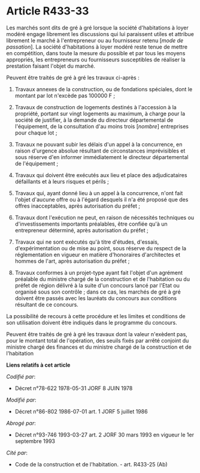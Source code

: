 # Article R433-33

Les marchés sont dits de gré à gré lorsque la société d'habitations à loyer modéré engage librement les discussions qui lui
paraissent utiles et attribue librement le marché à l'entrepreneur ou au fournisseur retenu [*mode de passation*]. La société
d'habitations à loyer modéré reste tenue de mettre en compétition, dans toute la mesure du possible et par tous les moyens
appropriés, les entrepreneurs ou fournisseurs susceptibles de réaliser la prestation faisant l'objet du marché.

Peuvent être traités de gré à gré les travaux ci-après :

1. Travaux annexes de la construction, ou de fondations spéciales, dont le montant par lot n'excède pas 100000 F ;

2. Travaux de construction de logements destinés à l'accession à la propriété, portant sur vingt logements au maximum, à
charge pour la société de justifier, à la demande du directeur départemental de l'équipement, de la consultation d'au moins
trois [*nombre*] entreprises pour chaque lot ;

3. Travaux ne pouvant subir les délais d'un appel à la concurrence, en raison d'urgence absolue résultant de circonstances
imprévisibles et sous réserve d'en informer immédiatement le directeur départemental de l'équipement ;

4. Travaux qui doivent être exécutés aux lieu et place des adjudicataires défaillants et à leurs risques et périls ;

5. Travaux qui, ayant donné lieu à un appel à la concurrence, n'ont fait l'objet d'aucune offre ou à l'égard desquels il n'a
été proposé que des offres inacceptables, après autorisation du préfet ;

6. Travaux dont l'exécution ne peut, en raison de nécessités techniques ou d'investissements importants préalables, être
confiée qu'à un entrepreneur déterminé, après autorisation du préfet ;

7. Travaux qui ne sont exécutés qu'à titre d'études, d'essais, d'expérimentation ou de mise au point, sous réserve du respect
de la réglementation en vigueur en matière d'honoraires d'architectes et hommes de l'art, après autorisation du préfet ;

8. Travaux conformes à un projet-type ayant fait l'objet d'un agrément préalable du ministre chargé de la construction et de
l'habitation ou du préfet de région délivré à la suite d'un concours lancé par l'Etat ou organisé sous son contrôle ; dans ce
cas, les marchés de gré à gré doivent être passés avec les lauréats du concours aux conditions résultant de ce concours.

La possibilité de recours à cette procédure et les limites et conditions de son utilisation doivent être indiqués dans le
programme du concours.

Peuvent être traités de gré à gré les travaux dont la valeur n'exèdent pas, pour le montant total de l'opération, des seuils
fixés par arrêté conjoint du ministre chargé des finances et du ministre chargé de la construction et de l'habitation

**Liens relatifs à cet article**

_Codifié par_:

  - Décret n°78-622 1978-05-31 JORF 8 JUIN 1978

_Modifié par_:

  - Décret n°86-802 1986-07-01 art. 1 JORF 5 juillet 1986

_Abrogé par_:

  - Décret n°93-746 1993-03-27 art. 2 JORF 30 mars 1993 en vigueur le 1er septembre 1993

_Cité par_:

  - Code de la construction et de l'habitation. - art. R433-25 (Ab)
